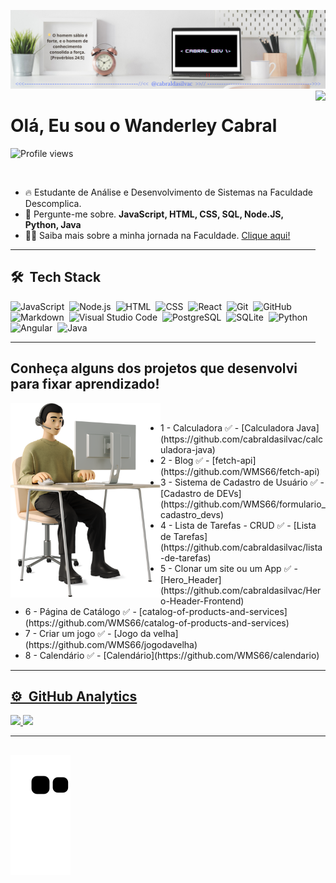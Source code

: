 ![GitHub_image](GitHub_image.png)
<img
    align="right"
    height="500em"
    src="https://raw.githubusercontent.com/gist/cabraldasilvac/c153c83b1813346081853d01da7b0feb/raw/89a48e3120f29b4754bec7d84e54cf186a0607a5/GitHubCard.svg"
/>

<h1 align="left">Olá, Eu sou o Wanderley Cabral</h1>
        <p align="left"><img src="https://komarev.com/ghpvc/?username=cabraldasilvac&color=yellow" alt="Profile views" /></p><br>

-   🔥 Estudante de Análise e Desenvolvimento de Sistemas na Faculdade Descomplica.<br/>
-   💬 Pergunte-me sobre. **JavaScript, HTML, CSS, SQL, Node.JS, Python, Java**
-   👨‍💻 Saiba mais sobre a minha jornada na Faculdade. [Clique aqui!](https://website-red-eight.vercel.app/)
<hr />
<div style="display: inline_block">
    <div class="techstack">
        <h2>🛠 &nbsp;Tech Stack</h2>


![JavaScript](https://img.shields.io/badge/-JavaScript-05122A?style=flat&logo=javascript)&nbsp;
![Node.js](https://img.shields.io/badge/-Node.js-05122A?style=flat&logo=node.js)&nbsp;
![HTML](https://img.shields.io/badge/-HTML-05122A?style=flat&logo=HTML5)&nbsp;
![CSS](https://img.shields.io/badge/-CSS-05122A?style=flat&logo=CSS3&logoColor=1572B6)&nbsp;
![React](https://img.shields.io/badge/-React-05122A?style=flat&logo=react)&nbsp;
![Git](https://img.shields.io/badge/-Git-05122A?style=flat&logo=git)&nbsp;
![GitHub](https://img.shields.io/badge/-GitHub-05122A?style=flat&logo=github)&nbsp;
![Markdown](https://img.shields.io/badge/-Markdown-05122A?style=flat&logo=markdown)&nbsp;
![Visual Studio Code](https://img.shields.io/badge/-Visual%20Studio%20Code-05122A?style=flat&logo=visual-studio-code&logoColor=007ACC)&nbsp;
![PostgreSQL](https://img.shields.io/badge/-PostgreSQL-05122A?style=flat&logo=postgresql)&nbsp;
![SQLite](https://img.shields.io/badge/-SQLite-05122A?style=flat&logo=sqlite)&nbsp;
![Python](https://img.shields.io/badge/-Python-05122A?style=flat&logo=python)&nbsp;
![Angular](https://img.shields.io/badge/-Angular-05122A?style=flat&logo=angular)&nbsp;
![Java](https://img.shields.io/badge/-Java-05122A?style=flat&logo=java)&nbsp;


</div>
</div>
<hr />
<div class="projects" >
    <h2 align="left" > Conheça alguns dos projetos que desenvolvi para fixar aprendizado!</h2>

   <img align="left" src="project_image.png" alt="drawing" style="width:240px;"/>
   <br>
    <div>
        <ul>
            <li> 1 - Calculadora ✅ - [Calculadora Java](https://github.com/cabraldasilvac/calculadora-java)</li>
            <li>2 - Blog ✅ - [fetch-api](https://github.com/WMS66/fetch-api)</li>
            <li>3 - Sistema de Cadastro de Usuário ✅ - [Cadastro de DEVs](https://github.com/WMS66/formulario_cadastro_devs)</li>
            <li>4 - Lista de Tarefas - CRUD ✅ - [Lista de Tarefas](https://github.com/cabraldasilvac/lista-de-tarefas)</li>
            <li>5 - Clonar um site ou um App ✅ - [Hero_Header](https://github.com/cabraldasilvac/Hero-Header-Frontend)</li>
            <li>6 - Página de Catálogo ✅ - [catalog-of-products-and-services](https://github.com/WMS66/catalog-of-products-and-services)</li>
            <li>7 - Criar um jogo ✅ - [Jogo da velha](https://github.com/WMS66/jogodavelha)</li>
            <li>8 - Calendário ✅ - [Calendário](https://github.com/WMS66/calendario)</li>
        </ul>
    </div>
</div>
<hr />

<div class="analytics">
<a href="https://github.com/cabraldasilvac">
    <h2>⚙️ &nbsp;GitHub Analytics</h2>
        <img width="530em" src="https://github-readme-stats-sigma-five.vercel.app/api?username=cabraldasilvac&show_icons=true&theme=tokyonight&include_all_commits=true&count_private=true" /> 
        <img width="530em" src="https://github-readme-stats-sigma-five.vercel.app/api/top-langs/?username=cabraldasilvac&layout=compact&langs_count=5&theme=tokyonight" />
</div>
<hr />



</div>

##

![Snake animation](https://github.com/WMS66/WMS66/blob/output/github-contribution-grid-snake.svg)
